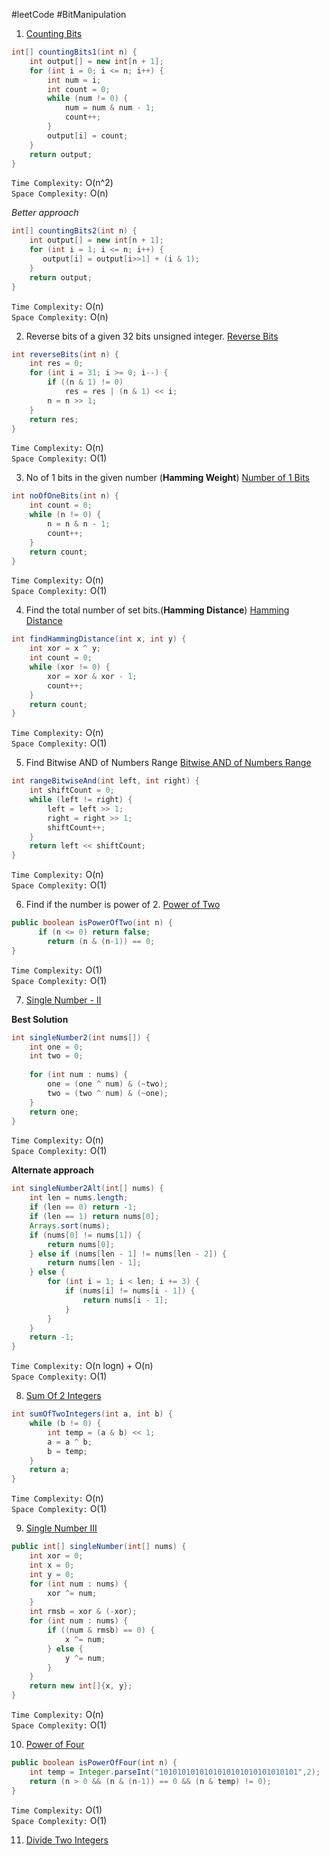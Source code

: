 #leetCode  #BitManipulation 

1. [Counting Bits](https://leetcode.com/problems/counting-bits/)

```java
int[] countingBits1(int n) {  
    int output[] = new int[n + 1];  
    for (int i = 0; i <= n; i++) {  
        int num = i;  
        int count = 0;  
        while (num != 0) {  
            num = num & num - 1;  
            count++;  
        }  
        output[i] = count;  
    }  
    return output;  
}
```

`Time Complexity:` O(n^2)\
`Space Complexity:` O(n)

*Better approach*

```java
int[] countingBits2(int n) {  
    int output[] = new int[n + 1];  
    for (int i = 1; i <= n; i++) {  
       output[i] = output[i>>1] + (i & 1);  
    }  
    return output;  
}
```

`Time Complexity:` O(n)\
`Space Complexity:` O(n)

2. Reverse bits of a given 32 bits unsigned integer.
[Reverse Bits](https://leetcode.com/problems/reverse-bits/)

```java
int reverseBits(int n) {  
    int res = 0;  
    for (int i = 31; i >= 0; i--) {  
        if ((n & 1) != 0)  
            res = res | (n & 1) << i;  
        n = n >> 1;  
    }  
    return res;  
}
```

`Time Complexity:` O(n)\
`Space Complexity:` O(1)

3. No of 1 bits in the given number (**Hamming Weight**)
[Number of 1 Bits](https://leetcode.com/problems/number-of-1-bits/)

```java
int noOfOneBits(int n) {  
    int count = 0;  
    while (n != 0) {  
        n = n & n - 1;  
        count++;  
    }  
    return count;  
}
```

`Time Complexity:` O(n)\
`Space Complexity:` O(1)

4. Find the total number of set bits.(**Hamming Distance**)
[Hamming Distance](https://leetcode.com/problems/hamming-distance/)

```java
int findHammingDistance(int x, int y) {  
    int xor = x ^ y;  
    int count = 0;  
    while (xor != 0) {  
        xor = xor & xor - 1;  
        count++;  
    }  
    return count;  
}
```

`Time Complexity:` O(n)\
`Space Complexity:` O(1)

5. Find Bitwise AND of Numbers Range
[Bitwise AND of Numbers Range](https://leetcode.com/problems/bitwise-and-of-numbers-range/)

```java
int rangeBitwiseAnd(int left, int right) {  
    int shiftCount = 0;  
    while (left != right) {  
        left = left >> 1;  
        right = right >> 1;  
        shiftCount++;  
    }  
    return left << shiftCount;  
}
```

`Time Complexity:` O(n)\
`Space Complexity:` O(1)

6. Find if the number is power of 2.
[Power of Two](https://leetcode.com/problems/power-of-two/)

```java
public boolean isPowerOfTwo(int n) {
      if (n <= 0) return false;
        return (n & (n-1)) == 0;
}
```

`Time Complexity:` O(1)\
`Space Complexity:` O(1)

7. [Single Number - II ](https://leetcode.com/problems/single-number-ii/submissions/)

**Best Solution**

```java
int singleNumber2(int nums[]) {  
    int one = 0;  
    int two = 0;  
  
    for (int num : nums) {  
        one = (one ^ num) & (~two);  
        two = (two ^ num) & (~one);  
    }  
    return one;  
}
```

`Time Complexity:` O(n)\
`Space Complexity:` O(1)

**Alternate approach**
```java
int singleNumber2Alt(int[] nums) {  
    int len = nums.length;  
    if (len == 0) return -1;  
    if (len == 1) return nums[0];  
    Arrays.sort(nums);  
    if (nums[0] != nums[1]) {  
        return nums[0];  
    } else if (nums[len - 1] != nums[len - 2]) {  
        return nums[len - 1];  
    } else {  
        for (int i = 1; i < len; i += 3) {  
            if (nums[i] != nums[i - 1]) {  
                return nums[i - 1];  
            }  
        }  
    }  
    return -1;  
}
```

`Time Complexity:` O(n logn) + O(n)\
`Space Complexity:` O(1)

8. [Sum Of 2 Integers](https://leetcode.com/problems/sum-of-two-integers/)

```java
int sumOfTwoIntegers(int a, int b) {  
    while (b != 0) {  
        int temp = (a & b) << 1;  
        a = a ^ b;  
        b = temp;  
    }  
    return a;  
}
```

`Time Complexity:` O(n)\
`Space Complexity:` O(1)

9. [Single Number III](https://leetcode.com/problems/single-number-iii/)

```java
public int[] singleNumber(int[] nums) {  
    int xor = 0;  
    int x = 0;  
    int y = 0;  
    for (int num : nums) {  
        xor ^= num;  
    }  
    int rmsb = xor & (-xor);  
    for (int num : nums) {  
        if ((num & rmsb) == 0) {  
            x ^= num;  
        } else {  
            y ^= num;  
        }  
    }  
    return new int[]{x, y};  
}
```

`Time Complexity:` O(n)\
`Space Complexity:` O(1)

10. [Power of Four](https://leetcode.com/problems/power-of-four/description/)

```java
public boolean isPowerOfFour(int n) {  
    int temp = Integer.parseInt("1010101010101010101010101010101",2);  
    return (n > 0 && (n & (n-1)) == 0 && (n & temp) != 0);  
}
```

`Time Complexity:` O(1)\
`Space Complexity:` O(1)

11. [Divide Two Integers](https://leetcode.com/problems/divide-two-integers/)

```java

```